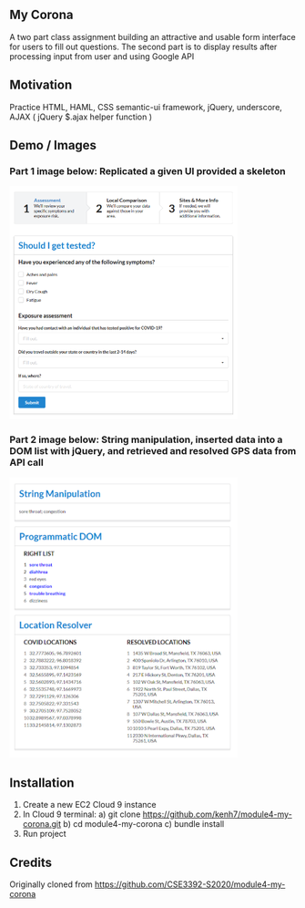 ## My Corona
A two part class assignment building an attractive and usable form interface for users to fill out questions. The second part is to display results after processing input from user and using Google API

## Motivation
Practice HTML, HAML, CSS semantic-ui framework, jQuery, underscore, AJAX ( jQuery $.ajax helper function )

## Demo / Images
### Part 1 image below: Replicated a given UI provided a skeleton
<img src="demoImg/part1img.png" width="400" alt="Demo image"/>

### Part 2 image below: String manipulation, inserted data into a DOM list with jQuery, and retrieved and resolved GPS data from API call
<img src="demoImg/part2img.png" width="400" alt="Demo image"/>

## Installation
1) Create a new EC2 Cloud 9 instance
2) In Cloud 9 terminal:
	a) git clone https://github.com/kenh7/module4-my-corona.git
	b) cd module4-my-corona
	c) bundle install
3) Run project

## Credits
Originally cloned from https://github.com/CSE3392-S2020/module4-my-corona
